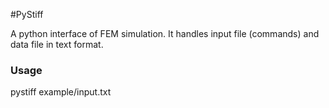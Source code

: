 #PyStiff

A python interface of FEM simulation. It handles input file (commands) and data file in text format.

### Usage

pystiff example/input.txt
